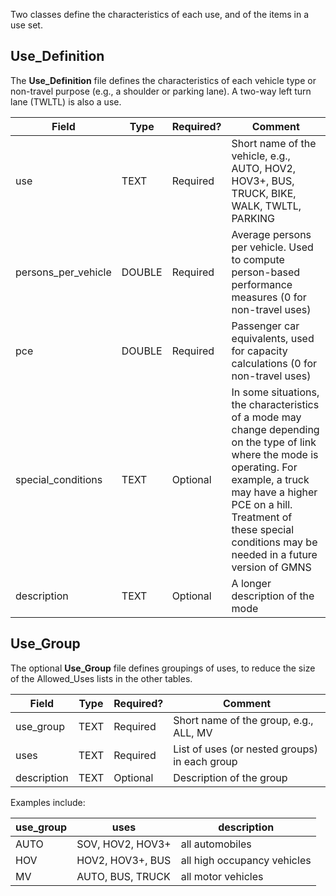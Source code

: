 Two classes define the characteristics of each use, and of the items in a use set.  

## Use_Definition
The __Use_Definition__ file defines the characteristics of each vehicle type or non-travel purpose (e.g., a shoulder or parking lane). A two-way left
turn lane (TWLTL) is also a use.

Field | Type | Required? | Comment
---|---|---|---
use | TEXT | Required | Short name of the vehicle, e.g., AUTO, HOV2, HOV3+, BUS, TRUCK, BIKE, WALK, TWLTL, PARKING
persons_per_vehicle | DOUBLE | Required | Average persons per vehicle.  Used to compute person-based performance measures (0 for non-travel uses)
pce | DOUBLE | Required | Passenger car equivalents, used for capacity calculations (0 for non-travel uses)
special_conditions | TEXT | Optional | In some situations, the characteristics of a mode may change depending on the type of link where the mode is operating.  For example, a truck may have a higher PCE on a hill.  Treatment of these special conditions may be needed in a future version of GMNS
description | TEXT | Optional | A longer description of the mode

## Use_Group
The optional __Use_Group__ file defines groupings of uses, to reduce the size of the Allowed_Uses lists in the other tables.  

Field | Type | Required? | Comment
---|---|---|---
use_group | TEXT | Required | Short name of the group, e.g., ALL, MV
uses | TEXT | Required | List of uses (or nested groups) in each group
description | TEXT | Optional | Description of the group

Examples include:  
 
use_group | uses             | description                 
-------- | ---------------- | ---------------------------  
AUTO     | SOV, HOV2, HOV3+ | all automobiles             
HOV      | HOV2, HOV3+, BUS | all high occupancy vehicles  
MV       | AUTO, BUS, TRUCK | all motor vehicles          